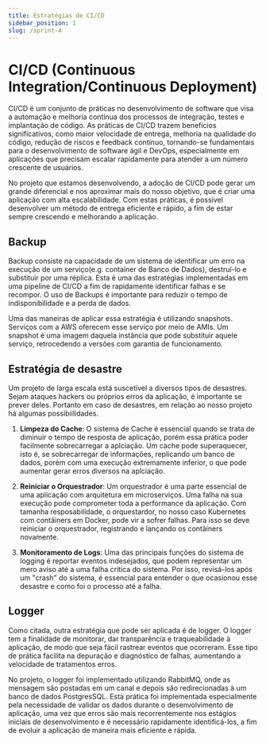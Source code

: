 ```yaml
---
title: Estratégias de CI/CD
sidebar_position: 1
slug: /sprint-4
---
```

# CI/CD (Continuous Integration/Continuous Deployment)

CI/CD é um conjunto de práticas no desenvolvimento de software que visa a automação e melhoria contínua dos processos de integração, testes e implantação de código. As práticas de CI/CD trazem benefícios significativos, como maior velocidade de entrega, melhoria na qualidade do código, redução de riscos e feedback contínuo, tornando-se fundamentais para o desenvolvimento de software ágil e DevOps, especialmente em aplicações que precisam escalar rapidamente para atender a um número crescente de usuários.

No projeto que estamos desenvolvendo, a adoção de CI/CD pode gerar um grande diferencial e nos aproximar mais do nosso objetivo, que é criar uma aplicação com alta escalabilidade. Com estas práticas, é possível desenvolver um método de entrega eficiente e rápido, a fim de estar sempre crescendo e melhorando a aplicação.
## Backup

Backup consiste na capacidade de um sistema de identificar um erro na execução de um serviço(e.g. container de Banco de Dados), destruí-lo e substituir por uma réplica. Esta é uma das estratégias implementadas em uma pipeline de CI/CD a fim de rapidamente identificar falhas e se recompor. O uso de Backups é importante para reduzir o tempo de indisponibilidade e a perda de dados.

Uma das maneiras de aplicar essa estratégia é utilizando snapshots. Serviços com a AWS oferecem esse serviço por meio de AMIs. Um snapshot é uma imagem daquela instância que pode substituir aquele serviço, retrocedendo a versões com garantia de funcionamento.
## Estratégia de desastre

Um projeto de larga escala está suscetível a diversos tipos de desastres. Sejam ataques hackers ou próprios erros da aplicação, é importante se prever deles. Portanto em caso de desastres, em relação ao nosso projeto há algumas possibiilidades.

1. **Limpeza do Cache**: O sistema de Cache é essencial quando se trata de diminuir o tempo de resposta de aplicação, porém essa prática poder facilmente sobrecarregar a aplciação. Um cache pode superaquecer, isto é, se sobrecarregar de informações, replicando um banco de dados, porém com uma execução extremamente inferior, o que pode aumentar gerar erros diversos na aplciação.

2. **Reiniciar o Orquestrador**: Um orquestrador é uma parte essencial de uma aplicação com arquitetura em microserviços. Uma falha na sua execução pode comprometer toda a performance da aplicação. Com tamanha resposabilidade, o orquestardor, no nosso caso Kubernetes com contâiners em Docker, pode vir a sofrer falhas. Para isso se deve reiniciar o orquestrador, registrando e lançando os contâiners novamente.

3. **Monitoramento de Logs**: Uma das principais funções do sistema de logging é reportar eventos indesejados, que podem representar um mero aviso até a uma falha crítica do sistema. Por isso, revisá-los após um "crash" do sistema, é essencial para entender o que ocasionou esse desastre e como foi o processo até a falha.

## Logger

Como citada, outra estratégia que pode ser aplicada é de logger. O logger tem a finalidade de monitorar, dar transparência e traqueabilidade à aplicação, de modo que seja fácil rastrear eventos que ocorreram. Esse tipo de prática facilita na depuração e diagnóstico de falhas, aumentando a velocidade de tratamentos erros.

No projeto, o logger foi implementado utilizando RabbitMQ, onde as mensagem são postadas em um canal e depois são redirecionadas à um banco de dados PostgresSQL. Esta prática foi implementada especialmente pela necessidade de validar os dados durante o desenvolvimento de aplicação, uma vez que erros são mais recorrentemente nos estágios iniciais de desenvolvimento e é necessário rapidamente identificá-los, a fim de evoluir a aplicação de maneira mais eficiente e rápida.